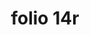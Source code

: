 ---
layout: edition
title: folio 14r
manuscript: Florence, Biblioteca Marucelliana, Carte Rajna XIX.15
sigla: R
iip: r0014r.tif
milestone: 27
---